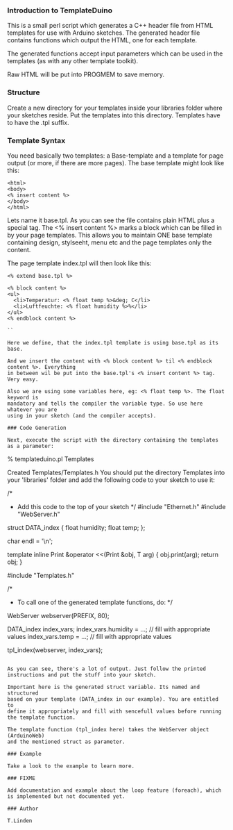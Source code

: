 ### Introduction to TemplateDuino

This is a small perl script which generates a C++ header
file from HTML templates for use with Arduino sketches.
The generated header file contains functions which output
the HTML, one for each template.

The generated functions accept input parameters which
can be used in the templates (as with any other template
toolkit).

Raw HTML will be put into PROGMEM to save memory.

### Structure

Create a new directory for your templates inside your libraries
folder where your sketches reside. Put the templates into this
directory. Templates have to have the .tpl suffix.

### Template Syntax

You need basically two templates: a Base-template and a template
for page output (or more, if there are more pages). The base template
might look like this:

```
<html>
<body>
<% insert content %>
</body>
</html>
```

Lets name it base.tpl. As you can see the file contains plain HTML plus a special
tag. The <% insert content %> marks a block which can be filled in by
your page templates. This allows you to maintain ONE base template containing
design, stylseeht, menu etc and the page templates only the content.

The page template index.tpl will then look like this:

```
<% extend base.tpl %>

<% block content %>
<ul>
  <li>Temperatur: <% float temp %>&deg; C</li>
  <li>Luftfeuchte: <% float humidity %>%</li>
</ul>
<% endblock content %>

``

Here we define, that the index.tpl template is using base.tpl as its base.

And we insert the content with <% block content %> til <% endblock content %>. Everything
in between wil be put into the base.tpl's <% insert content %> tag. Very easy.

Also we are using some variables here, eg: <% float temp %>. The float keyword is
mandatory and tells the compiler the variable type. So use here whatever you are
using in your sketch (and the compiler accepts).

### Code Generation

Next, execute the script with the directory containing the templates as a parameter:

```
% templateduino.pl Templates 

Created Templates/Templates.h
You should put the directory Templates into your 'libraries' folder
and add the following code to your sketch to use it:


/*
 * Add this code to the top of your sketch
 */
#include "Ethernet.h"
#include "WebServer.h"

struct DATA_index {
  float humidity;
  float temp;
};

char endl = '\n';

template<class T>
inline Print &operator <<(Print &obj, T arg) { obj.print(arg); return obj; }

#include "Templates.h"

/*
 * To call one of the generated template functions, do:
 */

WebServer webserver(PREFIX, 80);

  DATA_index index_vars;
  index_vars.humidity = ...; // fill with appropriate values
  index_vars.temp = ...; // fill with appropriate values

  tpl_index(webserver, index_vars);

```

As you can see, there's a lot of output. Just follow the printed
instructions and put the stuff into your sketch.

Important here is the generated struct variable. Its named and structured
based on your template (DATA_index in our example). You are entitled to
define it appropriately and fill with sencefull values before running
the template function.

The template function (tpl_index here) takes the WebServer object (ArduinoWeb)
and the mentioned struct as parameter.

### Example

Take a look to the example to learn more.

### FIXME

Add documentation and example about the loop feature (foreach), which
is implemented but not documented yet.

### Author

T.Linden
